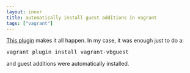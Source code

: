 ```yaml
---
layout: inner
title: automatically install guest additions in vagrant
tags: ["vagrant"]
---
```

[This plugin](https://github.com/dotless-de/vagrant-vbguest) makes it all happen.
In my case, it was enough just to do a:
<pre>
vagrant plugin install vagrant-vbguest
</pre>

and guest additions were automatically installed.
